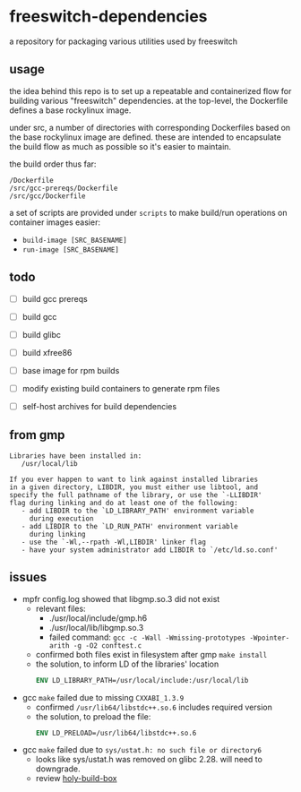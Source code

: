 # freeswitch-dependencies

a repository for packaging various utilities used by freeswitch

## usage

the idea behind this repo is to set up a repeatable and containerized flow for building various "freeswitch" dependencies. at the top-level, the Dockerfile defines a base rockylinux image.

under src, a number of directories with corresponding Dockerfiles based on the base rockylinux image are defined. these are intended to encapsulate the build flow as much as possible so it's easier to maintain.

the build order thus far:
```
/Dockerfile
/src/gcc-prereqs/Dockerfile
/src/gcc/Dockerfile
```
a set of scripts are provided under `scripts` to make build/run operations on container images easier:
- `build-image [SRC_BASENAME]`
- `run-image [SRC_BASENAME]` 

## todo

- [ ] build gcc prereqs
- [ ] build gcc
- [ ] build glibc
- [ ] build xfree86

- [ ] base image for rpm builds
- [ ] modify existing build containers to generate rpm files
- [ ] self-host archives for build dependencies

## from gmp
```
Libraries have been installed in:
   /usr/local/lib

If you ever happen to want to link against installed libraries
in a given directory, LIBDIR, you must either use libtool, and
specify the full pathname of the library, or use the `-LLIBDIR'
flag during linking and do at least one of the following:
   - add LIBDIR to the `LD_LIBRARY_PATH' environment variable
     during execution
   - add LIBDIR to the `LD_RUN_PATH' environment variable
     during linking
   - use the `-Wl,--rpath -Wl,LIBDIR' linker flag
   - have your system administrator add LIBDIR to `/etc/ld.so.conf'
```
## issues
- mpfr config.log showed that libgmp.so.3 did not exist
  - relevant files:
    - ./usr/local/include/gmp.h6
    - ./usr/local/lib/libgmp.so.3
    - failed command: `gcc -c -Wall -Wmissing-prototypes -Wpointer-arith -g -O2 conftest.c
`
  - confirmed both files exist in filesystem after gmp `make install`
  - the solution, to inform LD of the libraries' location
      ```dockerfile
      ENV LD_LIBRARY_PATH=/usr/local/include:/usr/local/lib
- gcc `make` failed due to missing `CXXABI_1.3.9`
  - confirmed `/usr/lib64/libstdc++.so.6` includes required version
  - the solution, to preload the file:
      ```dockerfile
      ENV LD_PRELOAD=/usr/lib64/libstdc++.so.6
- gcc `make` failed due to `sys/ustat.h: no such file or directory6`
  - looks like sys/ustat.h was removed on glibc 2.28. will need to downgrade.
  - review [holy-build-box](https://phusion.github.io/holy-build-box/)
